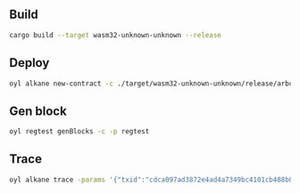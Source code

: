## Build
```bash
cargo build --target wasm32-unknown-unknown --release
```

## Deploy
```bash
oyl alkane new-contract -c ./target/wasm32-unknown-unknown/release/arbuz_child.wasm -data 3,427 -p regtest
```

## Gen block
```bash
oyl regtest genBlocks -c -p regtest
```

## Trace
```bash
oyl alkane trace -params '{"txid":"cdca097ad3872e4ad4a7349bc4101cb488b080059b67892a5872a2549cdfb87a","vout":3}' -p regtest
```